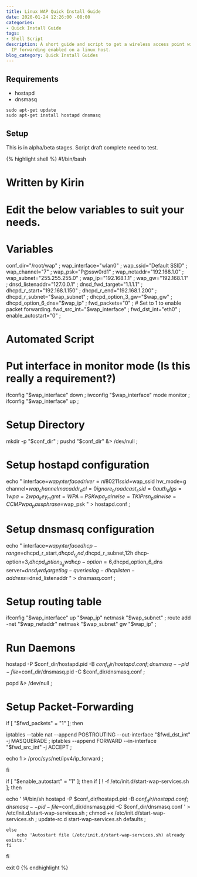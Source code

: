 ```yaml
---
title: Linux WAP Quick Install Guide
date: 2020-01-24 12:26:00 -08:00
categories:
- Quick Install Guide
tags:
- Shell Script
description: A short guide and script to get a wireless access point with or without
  IP forwarding enabled on a linux host.
blog_category: Quick Install Guides
---
```


## Requirements

- hostapd
- dnsmasq

```
sudo apt-get update
sudo apt-get install hostapd dnsmasq
```

## Setup

This is in alpha/beta stages. Script draft complete need to test.

{% highlight shell %}
#!/bin/bash

# Written by Kirin

# Edit the below variables to suit your needs.

# Variables

conf_dir="/root/wap" ;
wap_interface="wlan0" ;
wap_ssid="Default SSID" ;
wap_channel="7" ;
wap_psk="P@ssw0rd1" ;
wap_netaddr="192.168.1.0" ;
wap_subnet="255.255.255.0" ;
wap_ip="192.168.1.1" ;
wap_gw="192.168.1.1" ;
dnsd_listenaddr="127.0.0.1" ;
dnsd_fwd_target="1.1.1.1" ;
dhcpd_r_start="192.168.1.150" ;
dhcpd_r_end="192.168.1.200" ;
dhcpd_r_subnet="$wap_subnet" ;
dhcpd_option_3_gw="$wap_gw" ;
dhcpd_option_6_dns="$wap_ip" ;
fwd_packets="0" ; # Set to 1 to enable packet forwarding.
fwd_src_int="$wap_interface" ;
fwd_dst_int="eth0" ;
enable_autostart="0" ;

# Automated Script

# Put interface in monitor mode (Is this really a requirement?)
ifconfig "$wap_interface" down ;
iwconfig "$wap_interface" mode monitor ;
ifconfig "$wap_interface" up ;

# Setup Directory 
mkdir -p "$conf_dir" ;
pushd "$conf_dir" &> /dev/null ;

# Setup hostapd configuration
echo "
interface=$wap_interface
driver=nl80211
ssid=$wap_ssid
hw_mode=g
channel=$wap_channel
macaddr_acl=0
ignore_broadcast_ssid=0
auth_algs=1
wpa=2
wpa_key_mgmt=WPA-PSK
wpa_pairwise=TKIP
rsn_pairwise=CCMP
wpa_passphrase=$wap_psk
" > hostapd.conf ;

# Setup dnsmasq configuration
echo "
interface=$wap_interface
dhcp-range=$dhcpd_r_start,$dhcpd_r_end,$dhcpd_r_subnet,12h
dhcp-option=3,$dhcpd_option_3_gw
dhcp-option=6,$dhcpd_option_6_dns
server=$dnsd_fwd_target
log-queries
log-dhcp
listen-address=$dnsd_listenaddr
" > dnsmasq.conf ;

# Setup routing table
ifconfig "$wap_interface" up "$wap_ip" netmask "$wap_subnet" ;
route add -net "$wap_netaddr" netmask "$wap_subnet" gw "$wap_ip" ;

# Run Daemons
hostapd -P $conf_dir/hostapd.pid -B $conf_dir/hostapd.conf ;
dnsmasq --pid-file=$conf_dir/dnsmasq.pid -C $conf_dir/dnsmasq.conf ;

popd &> /dev/null ;

# Setup Packet-Forwarding
if [ "$fwd_packets" = "1" ]; then

iptables --table nat --append POSTROUTING --out-interface "$fwd_dst_int" -j MASQUERADE ;
iptables --append FORWARD --in-interface "$fwd_src_int" -j ACCEPT ;

echo 1 > /proc/sys/net/ipv4/ip_forward ;

fi

if [ "$enable_autostart" = "1" ]; then
    if [ ! -f /etc/init.d/start-wap-services.sh ]; then
	
echo '
!#/bin/sh 
hostapd -P $conf_dir/hostapd.pid -B $conf_dir/hostapd.conf ;
dnsmasq --pid-file=$conf_dir/dnsmasq.pid -C $conf_dir/dnsmasq.conf
' > /etc/init.d/start-wap-services.sh ;
chmod +x /etc/init.d/start-wap-services.sh ;
update-rc.d start-wap-services.sh defaults ;

    else
        echo 'Autostart file (/etc/init.d/start-wap-services.sh) already exists.'
    fi
fi

exit 0
{% endhighlight %}